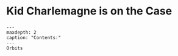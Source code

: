 <!-- kepler documentation master file, created by
   sphinx-quickstart on Mon Mar  7 22:55:44 2022.
   You can adapt this file completely to your liking, but it should at least
   contain the root `toctree` directive. -->

Kid Charlemagne is on the Case
==================================

```{toctree}
---
maxdepth: 2
caption: "Contents:"
---
Orbits
```

```{include} readme.md
```
```{include} ../readme.md
```
